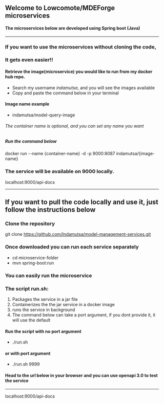 ## Welcome to Lowcomote/MDEForge microservices
#### The microservices below are developed using Spring boot (Java)

----------------------------------------------------------------------------
### If you want to use the microservices without cloning the code, 
### It gets even easier!!

#### Retrieve the image(microservice) you would like to run from my docker hub repo. 
* Search my username *indamutsa*, and you will see the images available
* Copy and paste the command below in your terminal

#### Image name example
* indamutsa/model-query-image
###### The container name is optional, and you can set any name you want

##### Run the command below
docker run --name {container-name} -d -p 9000:8087 indamutsa/{image-name}

### The service will be available on 9000 locally.
localhost:9000/api-docs


-----------------------------------------------------------------------------


## If you want to pull the code locally and use it, just follow the instructions below

### Clone the repository
git clone https://github.com/Indamutsa/model-management-services.git

### Once downloaded you can run each service separately
* cd microservice-folder
* mvn spring-boot:run

### You can easily run the microservice
### The script run.sh:
1. Packages the service in a jar file
2. Containerizes the the jar service in a docker image
3. runs the service in background
4. The command below can take a port argument, if you dont provide it, it will use the default

#### Run the script with no port argument
* ./run.sh
#### or with port argument
* ./run.sh 9999


#### Head to the url below in your browser and you can use openapi 3.0 to test the service
-----------------------------------------------------------------------------
localhost:9000/api-docs
